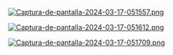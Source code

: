 [![Captura-de-pantalla-2024-03-17-051557.png](https://i.postimg.cc/g035V6PX/Captura-de-pantalla-2024-03-17-051557.png)](https://postimg.cc/4KNBZyys)

[![Captura-de-pantalla-2024-03-17-051612.png](https://i.postimg.cc/bJ853Nz6/Captura-de-pantalla-2024-03-17-051612.png)](https://postimg.cc/5H7ptJQv)

[![Captura-de-pantalla-2024-03-17-051709.png](https://i.postimg.cc/1tHjThXy/Captura-de-pantalla-2024-03-17-051709.png)](https://postimg.cc/TLK0Lsns)

